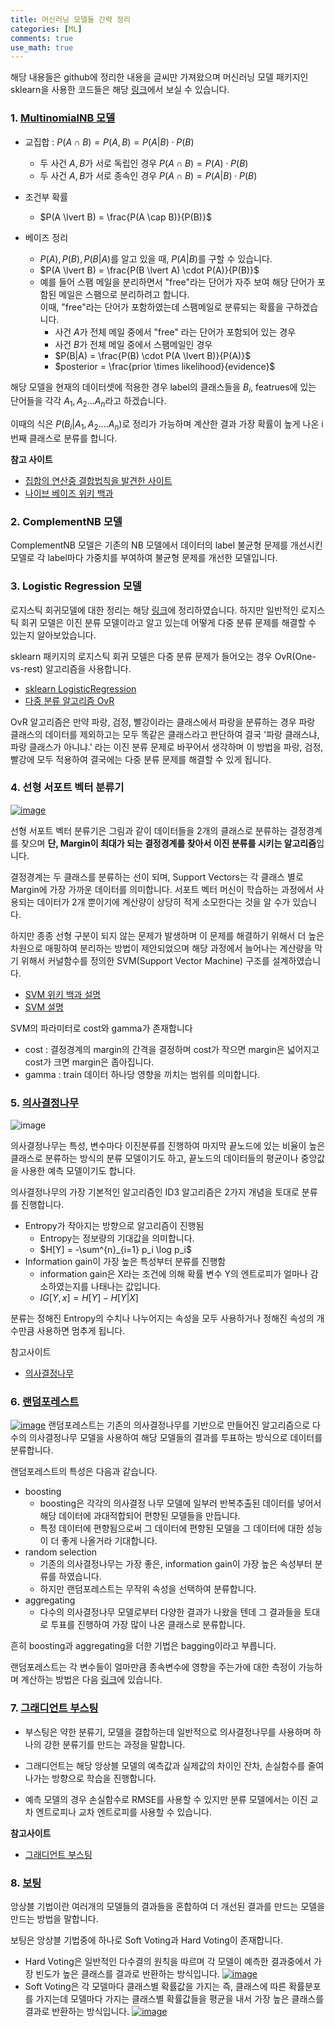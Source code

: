 ```yaml
---
title: 머신러닝 모델들 간략 정리
categories: [ML]
comments: true
use_math: true
---
```




해당 내용들은 github에 정리한 내용을 글씨만 가져왔으며 머신러닝 모델 패키지인 sklearn을 사용한 코드들은 해당 [링크](https://github.com/sda96/Going_Deeper_Project/blob/main/04_New_multiclassification/02_Going_Deeper_Project_5000.ipynb)에서 보실 수 있습니다.



### 1. [MultinomialNB 모델](https://www.youtube.com/watch?v=3JWLIV3NaoQ)

- 교집합 : $P(A \cap B) = P(A , B) = P(A \lvert B) \cdot P(B)$  
  - 두 사건 $A, B$가 서로 독립인 경우 $P(A \cap B) = P(A)\cdot P(B)$ 
  - 두 사건 $A, B$가 서로 종속인 경우 $P(A \cap B) = P(A \lvert B) \cdot P(B)$

- 조건부 확률
  - $P(A \lvert B) = \frac{P(A \cap B)}{P(B)}$  
- 베이즈 정리
  - $P(A), P(B), P(B \lvert A)$를 알고 있을 때, $P(A \lvert B)$를 구할 수 있습니다.
  - $P(A \lvert B) = \frac{P(B \lvert A) \cdot P(A)}{P(B)}$
  - 예를 들어 스팸 메일을 분리하면서 "free"라는 단어가 자주 보여 해당 단어가 포함된 메일은 스팸으로 분리하려고 합니다.  
    이때, "free"라는 단어가 포함하였는데 스팸메일로 분류되는 확률을 구하겠습니다.
      - 사건 $A$가 전체 메일 중에서 "free" 라는 단어가 포함되어 있는 경우
      - 사건 $B$가 전체 메일 중에서 스팸메일인 경우  
      - $P(B|A) = \frac{P(B) \cdot P(A \lvert B)}{P(A)}$
      - $posterior = \frac{prior \times likelihood}{evidence}$

해당 모델을 현재의 데이터셋에 적용한 경우 label의 클래스들을 $B_i$, featrues에 있는 단어들을 각각 $A_1, A_2 ... A_n$라고 하겠습니다.

이때의 식은 $P(B_i \lvert A_1, A_2 .... A_n)$로 정리가 가능하며 계산한 결과 가장 확률이 높게 나온 i번째 클래스로 분류를 합니다.

**참고 사이트**

- [집합의 연산중 결합법칙을 발견한 사이트](https://deep-learning-study.tistory.com/419)  
- [나이브 베이즈 위키 백과](https://ko.wikipedia.org/wiki/%EB%82%98%EC%9D%B4%EB%B8%8C_%EB%B2%A0%EC%9D%B4%EC%A6%88_%EB%B6%84%EB%A5%98)



### 2. ComplementNB 모델

ComplementNB 모델은 기존의 NB 모델에서 데이터의 label 불균형 문제를 개선시킨 모델로 각 label마다 가중치를 부여하여 불균형 문제를 개선한 모델입니다.



### 3. Logistic Regression 모델

로지스틱 회귀모델에 대한 정리는 해당 [링크](https://sda96.github.io/2021-10/classification_problem)에 정리하였습니다. 하지만 일반적인 로지스틱 회귀 모델은 이진 분류 모델이라고 알고 있는데 어떻게 다중 분류 문제를 해결할 수 있는지 알아보았습니다.

sklearn 패키지의 로지스틱 회귀 모델은 다중 분류 문제가 들어오는 경우 OvR(One-vs-rest) 알고리즘을 사용합니다.

- [sklearn LogisticRegression](https://scikit-learn.org/stable/modules/generated/sklearn.linear_model.LogisticRegression.html)  
- [다중 분류 알고리즘 OvR](https://brunch.co.kr/@linecard/482)

OvR 알고리즘은 만약 파랑, 검정, 빨강이라는 클래스에서 파랑을 분류하는 경우 파랑 클래스의 데이터를 제외하고는 모두 똑같은 클래스라고 판단하여 결국 '파랑 클래스냐, 파랑 클래스가 아니냐.' 라는 이진 분류 문제로 바꾸어서 생각하며 이 방법을 파랑, 검정, 빨강에 모두 적용하여 결국에는 다중 분류 문제를 해결할 수 있게 됩니다.



### 4. 선형 서포트 벡터 분류기

[![image](https://user-images.githubusercontent.com/51338268/146365205-69972aa6-98d5-45f3-95d4-a00cbe313ab4.png)](https://m.blog.naver.com/PostView.naver?isHttpsRedirect=true&blogId=gdpresent&logNo=221717231990)


선형 서포트 벡터 분류기은 그림과 같이 데이터들을 2개의 클래스로 분류하는 결정경계를 찾으며 **단, Margin이 최대가 되는 결정경계를 찾아서 이진 분류를 시키는 알고리즘**입니다.

결정경계는 두 클래스를 분류하는 선이 되며, Support Vectors는 각 클래스 별로 Margin에 가장 가까운 데이터를 의미합니다. 서포트 벡터 머신이 학습하는 과정에서 사용되는 데이터가 2개 뿐이기에 계산량이 상당히 적게 소모한다는 것을 알 수가 있습니다.

하지만 종종 선형 구분이 되지 않는 문제가 발생하며 이 문제를 해결하기 위해서 더 높은 차원으로 매핑하여 분리하는 방법이 제안되었으며 해당 과정에서 늘어나는 계산량을 막기 위해서 커널함수를 정의한 SVM(Support Vector Machine) 구조를 설계하였습니다.

- [SVM 위키 백과 설명](https://ko.wikipedia.org/wiki/%EC%84%9C%ED%8F%AC%ED%8A%B8_%EB%B2%A1%ED%84%B0_%EB%A8%B8%EC%8B%A0)
- [SVM 설명](https://blog.naver.com/tjdudwo93/221051481147)

SVM의 파라미터로 cost와 gamma가 존재합니다

- cost : 결정경계의 margin의 간격을 결정하며 cost가 작으면 margin은 넓어지고 cost가 크면 margin은 좁아집니다.
- gamma : train 데이터 하나당 영향을 끼치는 범위를 의미합니다.



### 5. [의사결정나무](https://www.youtube.com/watch?v=n0p0120Gxqk)

![image](https://user-images.githubusercontent.com/51338268/146504553-907c454d-ff00-404d-83c8-e6a5cf8439fd.png)


의사결정나무는 특성, 변수마다 이진분류를 진행하여 마지막 끝노드에 있는 비율이 높은 클래스로 분류하는 방식의 분류 모델이기도 하고, 끝노드의 데이터들의 평균이나 중앙값을 사용한 예측 모델이기도 합니다.

의사결정나무의 가장 기본적인 알고리즘인 ID3 알고리즘은 2가지 개념을 토대로 분류를 진행합니다.

- Entropy가 작아지는 방향으로 알고리즘이 진행됨
  - Entropy는 정보량의 기대값을 의미합니다.
  - $H[Y] = -\sum^{n}_{i=1} p_i \log p_i$
- Information gain이 가장 높은 특성부터 분류를 진행함
  - information gain은 X라는 조건에 의해 확률 변수 Y의 엔트로피가 얼마나 감소하였는지를 나태나는 값입니다.
  - $IG[Y, x] = H[Y] - H[Y \lvert X]$

분류는 정해진 Entropy의 수치나 나누어지는 속성을 모두 사용하거나 정해진 속성의 개수만큼 사용하면 멈추게 됩니다.

참고사이트

- [의사결정나무](https://datascienceschool.net/03%20machine%20learning/12.01%20%EC%9D%98%EC%82%AC%EA%B2%B0%EC%A0%95%EB%82%98%EB%AC%B4.html)



### 6. [랜덤포레스트](https://www.youtube.com/watch?v=nZB37IBCiSA)

[![image](https://user-images.githubusercontent.com/51338268/146507957-8be96281-3b09-4f0e-9563-2ec66261948f.png)](https://www.tibco.com/reference-center/what-is-a-random-forest)
랜덤포레스트는 기존의 의사결정나무를 기반으로 만들어진 알고리즘으로 다수의 의사결정나무 모델을 사용하여 해당 모델들의 결과를 투표하는 방식으로 데이터를 분류합니다.

랜덤포레스트의 특성은 다음과 같습니다.

- boosting
  - boosting은 각각의 의사결정 나무 모델에 일부러 반복추출된 데이터를 넣어서 해당 데이터에 과대적합되어 편향된 모델들을 만듭니다.
  - 특정 데이터에 편향됨으로써 그 데이터에 편향된 모델을 그 데이터에 대한 성능이 더 좋게 나올거라 기대합니다.
- random selection
  - 기존의 의사결정나무는 가장 좋은, information gain이 가장 높은 속성부터 분류를 하였습니다.
  - 하지만 랜덤포레스트는 무작위 속성을 선택하여 분류합니다.
- aggregating
  - 다수의 의사결정나무 모델로부터 다양한 결과가 나왔을 텐데 그 결과들을 토대로 투표를 진행하여 가장 많이 나온 클래스로 분류합니다.

흔히 boosting과 aggregating을 더한 기법은 bagging이라고 부릅니다.

랜덤포레스트는 각 변수들이 얼마만큼 종속변수에 영향을 주는가에 대한 측정이 가능하며 계산하는 방법은 다음 [링크](https://velog.io/@vvakki_/%EB%9E%9C%EB%8D%A4-%ED%8F%AC%EB%A0%88%EC%8A%A4%ED%8A%B8%EC%97%90%EC%84%9C%EC%9D%98-%EB%B3%80%EC%88%98-%EC%A4%91%EC%9A%94%EB%8F%84Variable-Importance-3%EA%B0%80%EC%A7%80)에 있습니다.



### 7. [그래디언트 부스팅](https://3months.tistory.com/368)

- 부스팅은 약한 분류기, 모델을 결합하는데 일반적으로 의사결정나무를 사용하며 하나의 강한 분류기를 만드는 과정을 말합니다.

- 그래디언트는 해당 앙상블 모델의 예측값과 실제값의 차이인 잔차, 손실함수를 줄여나가는 방향으로 학습을 진행합니다.

- 예측 모델의 경우 손실함수로 RMSE를 사용할 수 있지만 분류 모델에서는 이진 교차 엔트로피나 교차 엔트로피를 사용할 수 있습니다.

**참고사이트**

- [그래디언트 부스팅](https://bkshin.tistory.com/entry/%EB%A8%B8%EC%8B%A0%EB%9F%AC%EB%8B%9D-15-Gradient-Boost)



### 8. [보팅](https://www.youtube.com/watch?v=y4Wh0E1d4oE&feature=youtu.be)

앙상블 기법이란 여러개의 모델들의 결과들을 혼합하여 더 개선된 결과를 만드는 모델을 만드는 방법을 말합니다.

보팅은 앙상블 기법중에 하나로 Soft Voting과 Hard Voting이 존재합니다.

- Hard Voting은 일반적인 다수결의 원칙을 따르며 각 모델이 예측한 결과중에서 가장 빈도가 높은 클래스를 결과로 반환하는 방식입니다.
  [![image](https://user-images.githubusercontent.com/51338268/146578648-c30faa62-2ef8-435e-9492-80e70421651d.png)](https://stats.stackexchange.com/questions/349540/hard-voting-soft-voting-in-ensemble-based-methods)
- Soft Voting은 각 모델마다 클래스별 확률값을 가지는 즉, 클래스에 따른 확률분포를 가지는데 모델마다 가지는 클래스별 확률값들을 평균을 내서 가장 높은 클래스를 결과로 반환하는 방식입니다.
  [![image](https://user-images.githubusercontent.com/51338268/146581462-91b63239-3943-493a-ab00-b15ce9e599ca.png)]()



